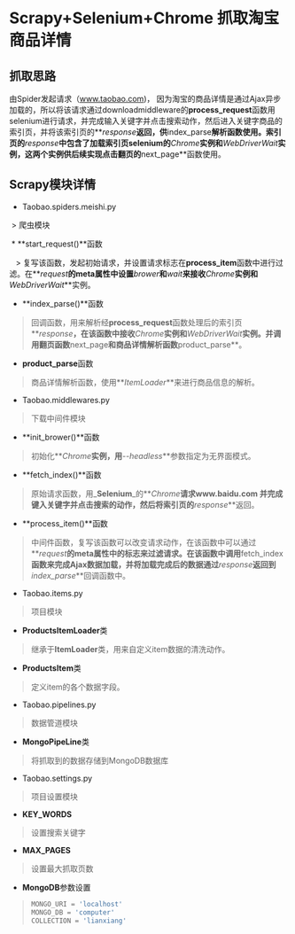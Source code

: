 # Scrapy+Selenium+Chrome 抓取淘宝商品详情

## 抓取思路

由Spider发起请求（www.taobao.com)， 因为淘宝的商品详情是通过Ajax异步加载的，所以将该请求通过downloadmiddleware的**process_request**函数用selenium进行请求，并完成输入关键字并点击搜索动作，然后进入关键字商品的索引页，并将该索引页的**_response_**返回，供**index_parse**解析函数使用。索引页的**_response_**中包含了加载索引页selenium的**_Chrome_**实例和**_WebDriverWait_**实例，这两个实例供后续实现点击翻页的**next_page**函数使用。

## Scrapy模块详情

* Taobao.spiders.meishi.py

  > 爬虫模块
  
  * **start_request()**函数
  
    > 复写该函数，发起初始请求，并设置请求标志在**process_item**函数中进行过滤。在**_request_**的meta属性中设置**_brower_**和**_wait_**来接收**_Chrome_**实例和**_WebDriverWait_**实例。
 
  * **index_parse()**函数
   > 回调函数，用来解析经**process_request**函数处理后的索引页**_response_**，在该函数中接收**_Chrome_**实例和**_WebDriverWait_**实例。并调用翻页函数**next_page**和商品详情解析函数**product_parse**。
   
  * **product_parse**函数
   > 商品详情解析函数，使用**_ItemLoader_**来进行商品信息的解析。
   
* Taobao.middlewares.py
 > 下载中间件模块
  
  * **init_brower()**函数
   > 初始化**_Chrome_**实例，用**_--headless_**参数指定为无界面模式。
   
  * **fetch_index()**函数
   > 原始请求函数，用_**Selenium**_的**_Chrome_**请求www.baidu.com 并完成键入关键字并点击搜索的动作，然后将索引页的**_response_**返回。
  
  * **process_item()**函数
   > 中间件函数，复写该函数可以改变请求动作，在该函数中可以通过**_request_**的meta属性中的标志来过滤请求。在该函数中调用**fetch_index**函数来完成Ajax数据加载，并将加载完成后的数据通过**_response_**返回到**_index_parse_**回调函数中。
   
* Taobao.items.py
 > 项目模块
 
  * **ProductsItemLoader**类
   > 继承于**ItemLoader**类，用来自定义item数据的清洗动作。
   
  * **ProductsItem**类
   > 定义item的各个数据字段。
   
* Taobao.pipelines.py
 > 数据管道模块
  
  * **MongoPipeLine**类
   > 将抓取到的数据存储到MongoDB数据库
   
* Taobao.settings.py
 > 项目设置模块
  
  * **KEY_WORDS**
   > 设置搜索关键字
  
  * **MAX_PAGES**
   > 设置最大抓取页数
   
  * **MongoDB**参数设置
   > ```py
   > MONGO_URI = 'localhost'
   > MONGO_DB = 'computer'
   > COLLECTION = 'lianxiang'
   > ```